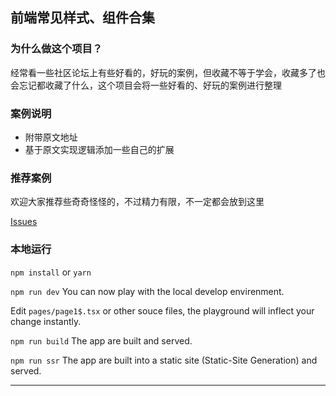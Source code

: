 ## 前端常见样式、组件合集

### 为什么做这个项目？

经常看一些社区论坛上有些好看的，好玩的案例，但收藏不等于学会，收藏多了也会忘记都收藏了什么，这个项目会将一些好看的、好玩的案例进行整理

### 案例说明

- 附带原文地址
- 基于原文实现逻辑添加一些自己的扩展

### 推荐案例

欢迎大家推荐些奇奇怪怪的，不过精力有限，不一定都会放到这里

[Issues](https://github.com/virzs/library-demos/issues)

### 本地运行

`npm install` or `yarn`

`npm run dev` You can now play with the local develop envirenment.

Edit `pages/page1$.tsx` or other souce files, the playground will inflect your change instantly.

`npm run build` The app are built and served.

`npm run ssr` The app are built into a static site (Static-Site Generation) and served.

---
